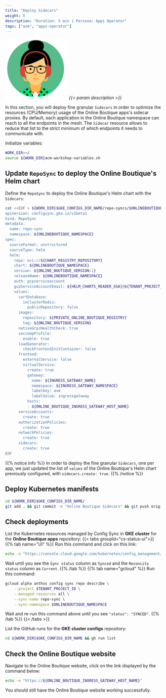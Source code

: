 ```yaml
---
title: "Deploy Sidecars"
weight: 8
description: "Duration: 5 min | Persona: Apps Operator"
tags: ["asm", "apps-operator"]
---
```

![Apps Operator](/images/apps-operator.png)
_{{< param description >}}_

In this section, you will deploy fine granular `Sidecars` in order to optimize the resources (CPU/Memory) usage of the Online Boutique apps's sidecar proxies. By default, each application in the Online Boutique namespace can reach to all the endpoints in the mesh. The `Sidecar` resource allows to reduce that list to the strict minimum of which endpoints it needs to communicate with.

Initialize variables:
```Bash
WORK_DIR=~/
source ${WORK_DIR}acm-workshop-variables.sh
```

## Update `RepoSync` to deploy the Online Boutique's Helm chart

Define the `RepoSync` to deploy the Online Boutique's Helm chart with the `Sidecars`:
```Bash
cat <<EOF > ${WORK_DIR}$GKE_CONFIGS_DIR_NAME/repo-syncs/$ONLINEBOUTIQUE_NAMESPACE/repo-sync.yaml
apiVersion: configsync.gke.io/v1beta1
kind: RepoSync
metadata:
  name: repo-sync
  namespace: ${ONLINEBOUTIQUE_NAMESPACE}
spec:
  sourceFormat: unstructured
  sourceType: helm
  helm:
    repo: oci://${CHART_REGISTRY_REPOSITORY}
    chart: ${ONLINEBOUTIQUE_NAMESPACE}
    version: ${ONLINE_BOUTIQUE_VERSION:1}
    releaseName: ${ONLINEBOUTIQUE_NAMESPACE}
    auth: gcpserviceaccount
    gcpServiceAccountEmail: ${HELM_CHARTS_READER_GSA}@${TENANT_PROJECT_ID}.iam.gserviceaccount.com
    values:
      cartDatabase:
        inClusterRedis:
          publicRepository: false
      images:
        repository: ${PRIVATE_ONLINE_BOUTIQUE_REGISTRY}
        tag: ${ONLINE_BOUTIQUE_VERSION}
      nativeGrpcHealthCheck: true
      seccompProfile:
        enable: true
      loadGenerator:
        checkFrontendInitContainer: false
      frontend:
        externalService: false
        virtualService:
          create: true
          gateway:
            name: ${INGRESS_GATEWAY_NAME}
            namespace: ${INGRESS_GATEWAY_NAMESPACE}
            labelKey: asm
            labelValue: ingressgateway
          hosts:
          - ${ONLINE_BOUTIQUE_INGRESS_GATEWAY_HOST_NAME}
      serviceAccounts:
        create: true
      authorizationPolicies:
        create: true
      networkPolicies:
        create: true
      sidecars:
        create: true
EOF
```

{{% notice info %}}
In order to deploy the fine granular `Sidecars`, one per app, we just updated the list of `values` of the Online Boutique's Helm chart previously configured, with `sidecars.create: true`.
{{% /notice %}}

## Deploy Kubernetes manifests

```Bash
cd ${WORK_DIR}$GKE_CONFIGS_DIR_NAME/
git add . && git commit -m "Online Boutique Sidecars" && git push origin main
```

## Check deployments

List the Kubernetes resources managed by Config Sync in **GKE cluster** for the **Online Boutique apps** repository:
{{< tabs groupId="cs-status-ui">}}
{{% tab name="UI" %}}
Run this command and click on this link:
```Bash
echo -e "https://console.cloud.google.com/kubernetes/config_management/packages?project=${TENANT_PROJECT_ID}"
```
Wait until you see the `Sync status` column as `Synced` and the `Reconcile status` column as `Current`.
{{% /tab %}}
{{% tab name="gcloud" %}}
Run this command:
```Bash
gcloud alpha anthos config sync repo describe \
    --project $TENANT_PROJECT_ID \
    --managed-resources all \
    --sync-name repo-sync \
    --sync-namespace $ONLINEBOUTIQUE_NAMESPACE
```
Wait and re-run this command above until you see `"status": "SYNCED"`.
{{% /tab %}}
{{< /tabs >}}

List the GitHub runs for the **GKE cluster configs** repository:
```Bash
cd ${WORK_DIR}$GKE_CONFIGS_DIR_NAME && gh run list
```

## Check the Online Boutique website

Navigate to the Online Boutique website, click on the link displayed by the command below:
```Bash
echo -e "https://${ONLINE_BOUTIQUE_INGRESS_GATEWAY_HOST_NAME}"
```

You should still have the Online Boutique website working successfully.